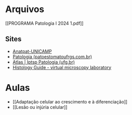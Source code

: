 # Arquivos 
[[PROGRAMA Patologia I 2024 1.pdf]]
## Sites
* [Anatpat-UNICAMP](https://anatpat.unicamp.br/)
* [Patologia (patoestomatoufrgs.com.br)](http://patoestomatoufrgs.com.br/)
* [Atlas | Iptsp Patologia (ufg.br)](https://patologia.iptsp.ufg.br/p/697-atlas?authuser=1)
* [Histology Guide - virtual microscopy laboratory](https://histologyguide.com/)

# Aulas
* [[Adaptação celular ao crescimento e à diferenciação]]
* [[Lesão ou injúria celular]]
